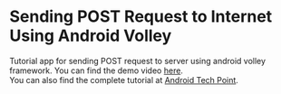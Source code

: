 # Sending POST Request to Internet Using Android Volley
Tutorial app for sending POST request to server using android volley framework. You can find the demo video [here](https://youtu.be/vPn2dVdPD0U).<br>
You can also find the complete tutorial at [Android Tech Point](http://androidtechpoint.blogspot.com/2017/02/sending-post-request-over-internet-using-android-volley.html).
